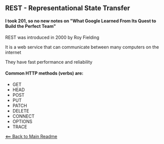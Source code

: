 ## REST - Representational State Transfer

#### I took 201, so no new notes on "What Google Learned From Its Quest to Build the Perfect Team"

REST was introduced in 2000 by Roy Fielding

It is a web service that can communicate between many computers on the internet

They have fast performance and reliability

#### Common HTTP methods (verbs) are:

- GET
- HEAD
- POST
- PUT
- PATCH
- DELETE
- CONNECT
- OPTIONS
- TRACE

[<== Back to Main Readme](README.md)